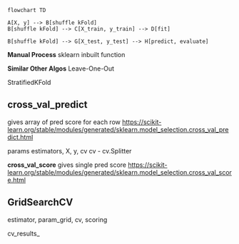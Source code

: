 
```mermaid
flowchart TD

A[X, y] --> B[shuffle kFold]
B[shuffle kFold] --> C[X_train, y_train] --> D[fit]

B[shuffle kFold] --> G[X_test, y_test] --> H[predict, evaluate]
```

**Manual Process**
sklearn inbuilt function

**Similar Other Algos**
Leave-One-Out

StratifiedKFold


## **cross_val_predict**
gives array of pred score for each row
https://scikit-learn.org/stable/modules/generated/sklearn.model_selection.cross_val_predict.html

params
estimators, X, y, cv
cv - cv.Splitter

**cross_val_score**
gives single pred score
https://scikit-learn.org/stable/modules/generated/sklearn.model_selection.cross_val_score.html

## **GridSearchCV**
estimator, param_grid, cv, scoring

cv_results_